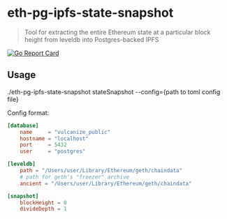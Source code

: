 # eth-pg-ipfs-state-snapshot

> Tool for extracting the entire Ethereum state at a particular block height from leveldb into Postgres-backed IPFS

[![Go Report Card](https://goreportcard.com/badge/github.com/vulcanize/eth-pg-ipfs-state-snapshot)](https://goreportcard.com/report/github.com/vulcanize/eth-pg-ipfs-state-snapshot)

## Usage 

./eth-pg-ipfs-state-snapshot stateSnapshot --config={path to toml config file}

Config format:

```toml
[database]
    name     = "vulcanize_public"
    hostname = "localhost"
    port     = 5432
    user     = "postgres"

[leveldb]
    path = "/Users/user/Library/Ethereum/geth/chaindata"
    # path for geth's "freezer" archive
    ancient = "/Users/user/Library/Ethereum/geth/chaindata"

[snapshot]
    blockHeight = 0
    divideDepth = 1
```
